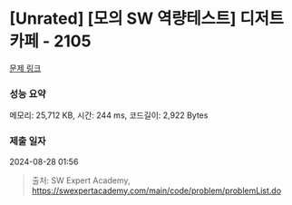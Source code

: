 # [Unrated] [모의 SW 역량테스트] 디저트 카페 - 2105 

[문제 링크](https://swexpertacademy.com/main/code/problem/problemDetail.do?contestProbId=AV5VwAr6APYDFAWu) 

### 성능 요약

메모리: 25,712 KB, 시간: 244 ms, 코드길이: 2,922 Bytes

### 제출 일자

2024-08-28 01:56



> 출처: SW Expert Academy, https://swexpertacademy.com/main/code/problem/problemList.do